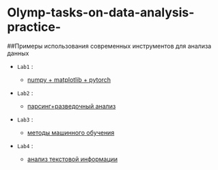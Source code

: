 # Olymp-tasks-on-data-analysis-practice-

##Примеры использования современных инструментов для анализа данных

- `Lab1` :
    -  [numpy + matplotlib + pytorch](/Lab1.ipynb)
    
- `Lab2` :
    -  [парсинг+разведочный анализ](/Lab2.ipynb)

- `Lab3` :
    -  [методы машинного обучения](/Lab3.ipynb)

- `Lab4` :
    -  [анализ текстовой информации](/Lab4.ipynb)

